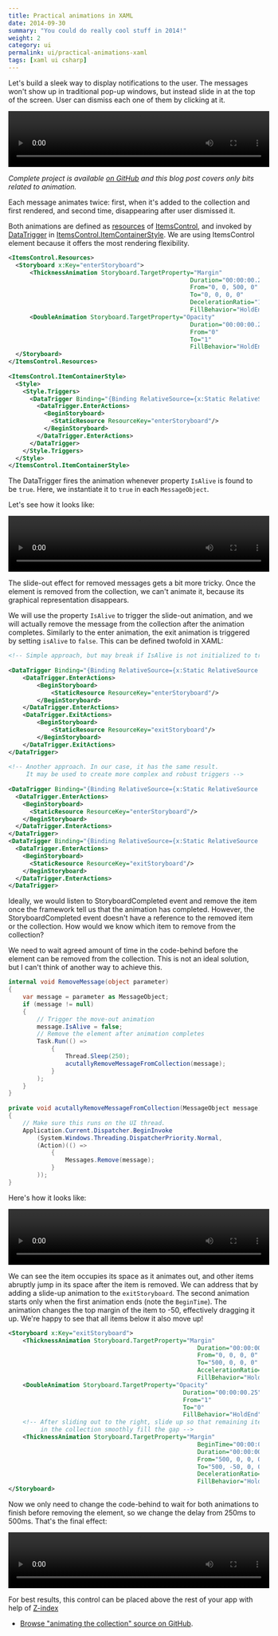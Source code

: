 ```yaml
---
title: Practical animations in XAML
date: 2014-09-30
summary: "You could do really cool stuff in 2014!"
weight: 2
category: ui
permalink: ui/practical-animations-xaml
tags: [xaml ui csharp]
---
```


Let's build a sleek way to display notifications to the user. The messages won't show up in traditional pop-up windows, but instead slide in at the top of the screen. User can dismiss each one of them by clicking at it.

<video width="524" height="112" autoplay loop>
  <source src="{{baseurl}}/blogData/practical-animations-xaml/animatedCollection3.webm" type="video/webm">
*Video that shows the slide-out animation and removal animation. (your browser does not support the video tag)*
</video>

*Complete project is available [on GitHub](https://github.com/AmadeusW/MessagePanel) and this blog post covers only bits related to animation.*

Each message animates twice: first, when it's added to the collection and first rendered, and second time, disappearing after user dismissed it.

Both animations are defined as [resources](http://msdn.microsoft.com/en-us/library/system.windows.frameworkelement.resources(v=vs.110).aspx) of [ItemsControl](http://msdn.microsoft.com/en-us/library/system.windows.controls.itemscontrol(v=vs.110).aspx), and invoked by [DataTrigger](http://msdn.microsoft.com/en-us/library/system.windows.datatrigger(v=vs.110).aspx) in [ItemsControl.ItemContainerStyle](http://msdn.microsoft.com/en-us/library/system.windows.controls.itemscontrol.itemcontainerstyle(v=vs.110).aspx). We are using ItemsControl element because it offers the most rendering flexibility.

```xml
<ItemsControl.Resources>
  <Storyboard x:Key="enterStoryboard">
      <ThicknessAnimation Storyboard.TargetProperty="Margin"
                                                   Duration="00:00:00.25"
                                                   From="0, 0, 500, 0"
                                                   To="0, 0, 0, 0"
                                                   DecelerationRatio="1"
                                                   FillBehavior="HoldEnd" />
      <DoubleAnimation Storyboard.TargetProperty="Opacity"
                                                   Duration="00:00:00.25"
                                                   From="0"
                                                   To="1"
                                                   FillBehavior="HoldEnd" />
  </Storyboard>
</ItemsControl.Resources>
 
<ItemsControl.ItemContainerStyle>
  <Style>
    <Style.Triggers>
      <DataTrigger Binding="{Binding RelativeSource={x:Static RelativeSource.Self}, Path=DataContext.IsAlive}" Value="True">
        <DataTrigger.EnterActions>
          <BeginStoryboard>
            <StaticResource ResourceKey="enterStoryboard"/>
          </BeginStoryboard>
        </DataTrigger.EnterActions>
      </DataTrigger>
    </Style.Triggers>
  </Style>
</ItemsControl.ItemContainerStyle>
```

The DataTrigger fires the animation whenever property `IsAlive` is found to be `true`. Here, we instantiate it to `true` in each `MessageObject`.

Let's see how it looks like:

<video width="524" height="112" autoplay loop>
  <source src="{{baseurl}}/blogData/practical-animations-xaml/animatedCollection1.webm" type="video/webm">
*Video that shows the slide-in animation. (your browser does not support the video tag)*
</video>

The slide-out effect for removed messages gets a bit more tricky. Once the element is removed from the collection, we can't animate it, because its graphical representation disappears.

We will use the property `IsAlive` to trigger the slide-out animation, and we will actually remove the message from the collection after the animation completes. Similarly to the enter animation, the exit animation is triggered by setting `isAlive` to `false`. This can be defined twofold in XAML:

```xml
<!-- Simple approach, but may break if IsAlive is not initialized to true -->
 
<DataTrigger Binding="{Binding RelativeSource={x:Static RelativeSource.Self}, Path=DataContext.IsAlive}" Value="True">
    <DataTrigger.EnterActions>
        <BeginStoryboard>
            <StaticResource ResourceKey="enterStoryboard"/>
        </BeginStoryboard>
    </DataTrigger.EnterActions>
    <DataTrigger.ExitActions>
        <BeginStoryboard>
            <StaticResource ResourceKey="exitStoryboard"/>
        </BeginStoryboard>
    </DataTrigger.ExitActions>
</DataTrigger>
 
<!-- Another approach. In our case, it has the same result.
     It may be used to create more complex and robust triggers -->
 
<DataTrigger Binding="{Binding RelativeSource={x:Static RelativeSource.Self}, Path=DataContext.IsAlive}" Value="True">
  <DataTrigger.EnterActions>
    <BeginStoryboard>
      <StaticResource ResourceKey="enterStoryboard"/>
    </BeginStoryboard>
  </DataTrigger.EnterActions>
</DataTrigger>
<DataTrigger Binding="{Binding RelativeSource={x:Static RelativeSource.Self}, Path=DataContext.IsAlive}" Value="False">
  <DataTrigger.EnterActions>
    <BeginStoryboard>
      <StaticResource ResourceKey="exitStoryboard"/>
    </BeginStoryboard>
  </DataTrigger.EnterActions>
</DataTrigger>        
```

Ideally, we would listen to StoryboardCompleted event and remove the item once the framework tell us that the animation has completed. However, the StoryboardCompleted event doesn't have a reference to the removed item or the collection. How would we know which item to remove from the collection?

We need to wait agreed amount of time in the code-behind before the element can be removed from the collection. This is not an ideal solution, but I can't think of another way to achieve this.

```csharp
internal void RemoveMessage(object parameter)
{
    var message = parameter as MessageObject;
    if (message != null)
    {
        // Trigger the move-out animation
        message.IsAlive = false;
        // Remove the element after animation completes
        Task.Run(() =>
            {
                Thread.Sleep(250);
                acutallyRemoveMessageFromCollection(message);
            }
        );
    }
}
 
private void acutallyRemoveMessageFromCollection(MessageObject message)
{
    // Make sure this runs on the UI thread.
    Application.Current.Dispatcher.BeginInvoke
        (System.Windows.Threading.DispatcherPriority.Normal,
        (Action)(() =>
            {
                Messages.Remove(message);
            }
        ));
}
```

Here's how it looks like:

<video width="524" height="112" autoplay loop>
  <source src="{{baseurl}}/blogData/practical-animations-xaml/animatedCollection2.webm" type="video/webm">
*Video that shows the first attempt slide-out animation. (your browser does not support the video tag)*
</video>

We can see the item occupies its space as it animates out, and other items abruptly jump in its space after the item is removed. 
We can address that by adding a slide-up animation to the `exitStoryboard`. The second animation starts only when the first animation ends (note the `BeginTime`). The animation changes the top margin of the item to -50, effectively dragging it up. We're happy to see that all items below it also move up!

```xml
<Storyboard x:Key="exitStoryboard">
    <ThicknessAnimation Storyboard.TargetProperty="Margin"
                                                     Duration="00:00:00.25"
                                                     From="0, 0, 0, 0"
                                                     To="500, 0, 0, 0"
                                                     AccelerationRatio="1"                                        
                                                     FillBehavior="HoldEnd" />
    <DoubleAnimation Storyboard.TargetProperty="Opacity"
                                                 Duration="00:00:00.25"
                                                 From="1"
                                                 To="0"
                                                 FillBehavior="HoldEnd" />
    <!-- After sliding out to the right, slide up so that remaining items 
         in the collection smoothly fill the gap -->
    <ThicknessAnimation Storyboard.TargetProperty="Margin"
                                                     BeginTime="00:00:00.25"
                                                     Duration="00:00:00.25"
                                                     From="500, 0, 0, 0"
                                                     To="500, -50, 0, 0"
                                                     DecelerationRatio="1"                                        
                                                     FillBehavior="HoldEnd" />                
</Storyboard>
```

Now we only need to change the code-behind to wait for both animations to finish before removing the element, so we change the delay from 250ms to 500ms. That's the final effect:

<video width="524" height="112" autoplay loop>
  <source src="{{baseurl}}/blogData/practical-animations-xaml/animatedCollection3.webm" type="video/webm">
*Video that shows the slide-out animation and removal animation. (your browser does not support the video tag)*
</video>

For best results, this control can be placed above the rest of your app with help of [Z-index](http://msdn.microsoft.com/en-us/library/system.windows.controls.panel.zindex(v=vs.110).aspx)


* [Browse "animating the collection" source on GitHub](https://github.com/AmadeusW/MessagePanel).